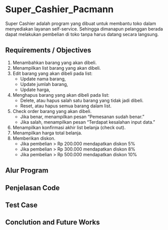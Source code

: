 # Super_Cashier_Pacmann
Super Cashier adalah program yang dibuat untuk membantu toko dalam menyediakan layanan self-service. Sehingga dimanapun pelanggan berada dapat melakukan pembelian di toko tanpa harus datang secara langsung.

## Requirements / Objectives
1. Menambahkan barang yang akan dibeli.
2. Menampilkan list barang yang akan dibeli.
3. Edit barang yang akan dibeli pada list:
    - Update nama barang,
    - Update jumlah barang,
    - Update harga,
4. Menghapus barang yang akan dibeli pada list:
    - Delete, atau hapus salah satu barang yang tidak jadi dibeli.
    - Reset, atau hapus semua barang dalam list.
5. Check order barang yang akan dibeli.
    - Jika benar, menampilkan pesan “Pemesanan sudah benar.”
    - Jika salah, menampilkan pesan “Terdapat kesalahan input data.”
6. Menampilkan konfirmasi akhir list belanja (check out).
7. Menampilkan harga total belanja.
8. Memberikan diskon.
    - Jika pembelian > Rp 200.000 mendapatkan diskon 5%
    - Jika pembelian > Rp 300.000 mendapatkan diskon 8%
    - Jika pembelian > Rp 500.000 mendapatkan diskon 10%
   
## Alur Program

## Penjelasan Code

## Test Case

## Conclution and Future Works
 
